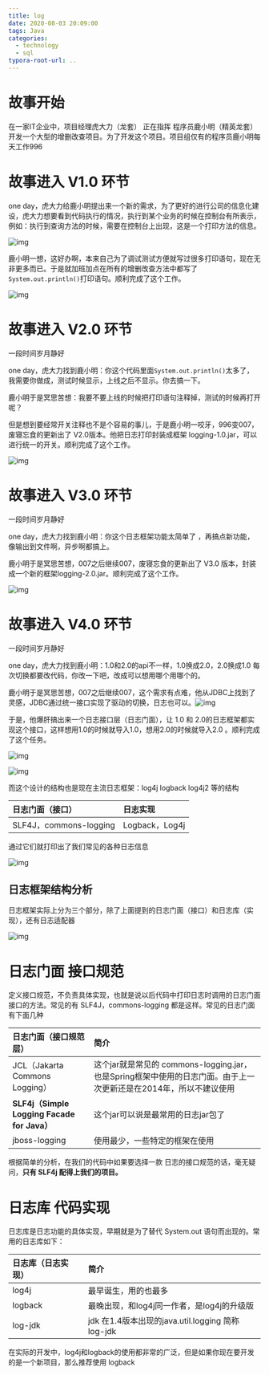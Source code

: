```yaml
---
title: log
date: 2020-08-03 20:09:00
tags: Java
categories:
  - technology
  - sql
typora-root-url: ..
---
```

# 故事开始

在一家IT企业中，项目经理虎大力（龙套） 正在指挥 程序员鹿小明（精英龙套）开发一个大型的增删改查项目。为了开发这个项目。项目组仅有的程序员鹿小明每天工作996



# 故事进入 V1.0 环节

one day，虎大力给鹿小明提出来一个新的需求，为了更好的进行公司的信息化建设，虎大力想要看到代码执行的情况，执行到某个业务的时候在控制台有所表示，例如：执行到查询方法的时候，需要在控制台上出现，这是一个打印方法的信息。

![img](E:\workspace\gjr-hexo\source\images\println.png)

鹿小明一想，这好办啊，本来自己为了调试测试方便就写过很多打印语句，现在无非更多而已。于是就加班加点在所有的增删改查方法中都写了`System.out.println()`打印语句。顺利完成了这个工作。

![img](E:\workspace\gjr-hexo\source\images\println.jpg)



# 故事进入 V2.0 环节

一段时间岁月静好

one day，虎大力找到鹿小明：你这个代码里面`System.out.println()`太多了，我需要你做成，测试时候显示，上线之后不显示。你去搞一下。

鹿小明于是冥思苦想：我要不要上线的时候把打印语句注释掉，测试的时候再打开呢？

但是想到要经常开关注释也不是个容易的事儿，于是鹿小明一咬牙，996变007，废寝忘食的更新出了 V2.0版本。他把日志打印封装成框架 logging-1.0.jar，可以进行统一的开关。顺利完成了这个工作。

![img](E:\workspace\gjr-hexo\source\images\println-if.jpg)



# 故事进入 V3.0 环节

一段时间岁月静好

one day，虎大力找到鹿小明：你这个日志框架功能太简单了 ，再搞点新功能，像输出到文件啊，异步啊都搞上。

鹿小明于是冥思苦想，007之后继续007，废寝忘食的更新出了 V3.0 版本，封装成一个新的框架logging-2.0.jar。顺利完成了这个工作。

![img](E:\workspace\gjr-hexo\source\images\println-file.jpg)



# 故事进入 V4.0 环节

一段时间岁月静好

one day，虎大力找到鹿小明：1.0和2.0的api不一样，1.0换成2.0，2.0换成1.0 每次切换都要改代码，你改一下吧，改成可以想用哪个用哪个的。

鹿小明于是冥思苦想，007之后继续007，这个需求有点难，他从JDBC上找到了灵感，JDBC通过统一接口实现了驱动的切换，日志也可以。![img](E:\workspace\gjr-hexo\source\images\println-face.jpg)

于是，他爆肝搞出来一个日志接口层（日志门面），让 1.0 和 2.0的日志框架都实现这个接口，这样想用1.0的时候就导入1.0，想用2.0的时候就导入2.0 。顺利完成了这个任务。

![img](E:\workspace\gjr-hexo\source\images\println-face2.jpg)

![img](https://oscimg.oschina.net/oscnet/eedbe4c836a3964b26d3055e7e066586fde.jpg)

而这个设计的结构也是现在主流日志框架：log4j logback log4j2 等的结构

| 日志门面（接口）       | 日志实现       |
| :--------------------- | :------------- |
| SLF4J，commons-logging | Logback，Log4j |

通过它们就打印出了我们常见的各种日志信息

![img](E:\workspace\gjr-hexo\source\images\log.jpg)



## 日志框架结构分析

日志框架实际上分为三个部分，除了上面提到的日志门面（接口）和日志库（实现），还有日志适配器

![img](E:\workspace\gjr-hexo\source\images\log-frame.jpg)



# 日志门面 接口规范

定义接口规范，不负责具体实现，也就是说以后代码中打印日志时调用的日志门面接口的方法。常见的有 SLF4J，commons-logging 都是这样。常见的日志门面有下面几种

| 日志门面（接口规范层）                       | 简介                                                         |
| :------------------------------------------- | :----------------------------------------------------------- |
| JCL（Jakarta  Commons Logging）              | 这个jar就是常见的 commons-logging.jar，也是Spring框架中使用的日志门面。由于上一次更新还是在2014年，所以不建议使用 |
| **SLF4j（Simple  Logging Facade for Java）** | 这个jar可以说是最常用的日志jar包了                           |
| jboss-logging                                | 使用最少，一些特定的框架在使用                               |

根据简单的分析，在我们的代码中如果要选择一款 日志的接口规范的话，毫无疑问，**只有 SLF4j 配得上我们的项目。**



# 日志库 代码实现

日志库是日志功能的具体实现，早期就是为了替代 System.out 语句而出现的。常用的日志库如下：

| 日志库（日志实现） | 简介                                              |
| :----------------- | :------------------------------------------------ |
| log4j              | 最早诞生，用的也最多                              |
| logback            | 最晚出现，和log4j同一作者，是log4j的升级版        |
| log-jdk            | jdk 在1.4版本出现的java.util.logging 简称 log-jdk |

在实际的开发中，log4j和logback的使用都非常的广泛，但是如果你现在要开发的是一个新项目，那么推荐使用 logback


